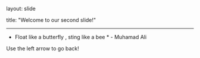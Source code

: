 

layout: slide

title: "Welcome to our second slide!"

---

* Float like a butterfly , sting like a bee * - Muhamad Ali

Use the left arrow to go back!
